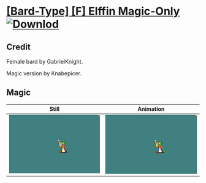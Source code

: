 # [\[Bard-Type\] \[F\] Elffin Magic-Only](./) [![Downlod](https://img.shields.io/badge/Download--red?style=social&logo=github)](https://minhaskamal.github.io/DownGit/#/home?url=https://github.com/Klokinator/FE-Repo/tree/main/Battle%20Animations%2FBards%2C%20Dancers%2C%20Suppliers%2C%20Misc%2F%5BBard-Type%5D%20%5BF%5D%20Elffin%20Magic-Only%2F6.%20Magic)

## Credit

Female bard by GabrielKnight.

Magic version by Knabepicer.

## Magic

| Still | Animation |
| :---: | :-------: |
| ![Magic still](./Magic_000.png) | ![Magic animation](./Magic.gif) |
